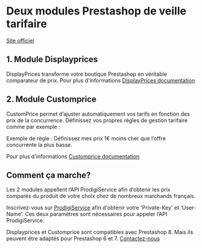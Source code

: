 # Deux modules Prestashop de veille tarifaire 

[Site officiel](https://www.prodigiservice.fr)

## 1. Module Displayprices

DisplayPrices transforme votre boutique Prestashop en véritable comparateur de prix.
Pour plus d'informations [DisplayPrices documentation](https://www.prodigiservice.fr/faq/module-prestashop-displayprices-veille-tarifaire)

## 2. Module Customprice

CustomPrice permet d’ajuster automatiquement vos tarifs en fonction des prix de la concurrence. Définissez vos propres règles de gestion tarifaire comme par exemple :

Exemple de règle : Définissez mes prix 1€ moins cher que l’offre concurrente la plus basse.

Pour plus d'informations [Customprice documentation](https://www.prodigiservice.fr/faq/module-prestashop-customprice-veille-tarifaire)

## Comment ça marche?

Les 2 modules appellent l’API ProdigiService afin d’obtenir les prix comparés du produit de votre choix chez de nombreux marchands français. 

Inscrivez-vous sur [ProdigiService](https://www.prodigiservice.fr/login) afin d'obtenir votre 'Private-Key' et 'User-Name'. Ces deux paramètres sont nécessaires pour appeler l’API ProdigiService.

Displayprices et Customprice sont compatibles avec Prestashop 8. Mais ils peuvent être adaptés pour Prestashop 6 et 7. 
[Contactez-nous](https://www.prodigiservice.fr/contactus?action=contactus)

